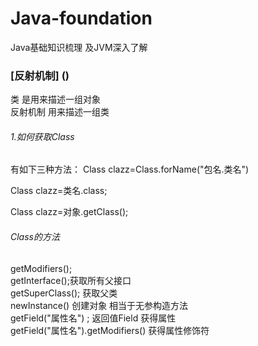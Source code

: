 # Java-foundation
Java基础知识梳理 及JVM深入了解  

### [反射机制] () 
类 是用来描述一组对象  
反射机制 用来描述一组类   
###### 1.如何获取Class  
有如下三种方法：
Class clazz=Class.forName("包名.类名")   

Class clazz=类名.class;     

Class clazz=对象.getClass();      

###### Class的方法     
getModifiers();      
getInterface();获取所有父接口    
getSuperClass(); 获取父类    
newInstance() 创建对象 相当于无参构造方法    
getField("属性名") ; 返回值Field 获得属性    
getField("属性名").getModifiers() 获得属性修饰符    


 
